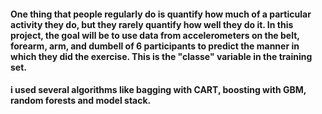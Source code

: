 #### One thing that people regularly do is quantify how much of a particular activity they do, but they rarely quantify how well they do it. In this project, the goal will be to use data from accelerometers on the belt, forearm, arm, and dumbell of 6 participants to predict the manner in which they did the exercise. This is the "classe" variable in the training set. 

#### i used several algorithms like bagging with CART, boosting with GBM, random forests and model stack.
